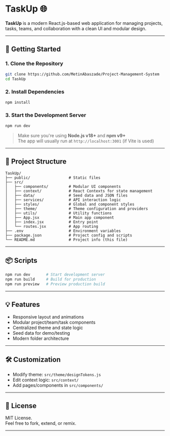 # TaskUp 🌐

**TaskUp** is a modern React.js-based web application for managing projects, tasks, teams, and collaboration with a clean UI and modular design.

---

## 🚀 Getting Started

### 1. Clone the Repository

```bash
git clone https://github.com/MetinAbaszade/Project-Management-System
cd TaskUp
```

### 2. Install Dependencies

```bash
npm install
```

### 3. Start the Development Server

```bash
npm run dev
```

> Make sure you're using **Node.js v18+** and **npm v9+**  
> The app will usually run at `http://localhost:3001` (if Vite is used)

---

## 📁 Project Structure

```
TaskUp/
├── public/                 # Static files
├── src/
│   ├── components/         # Modular UI components
│   ├── context/            # React Contexts for state management
│   ├── data/               # Seed data and JSON files
│   ├── services/           # API interaction logic
│   ├── styles/             # Global and component styles
│   ├── theme/              # Theme configuration and providers
│   ├── utils/              # Utility functions
│   ├── App.jsx             # Main app component
│   ├── index.jsx           # Entry point
│   └── routes.jsx          # App routing
├── .env                    # Environment variables
├── package.json            # Project config and scripts
└── README.md               # Project info (this file)
```

---

## 📦 Scripts

```bash
npm run dev       # Start development server
npm run build     # Build for production
npm run preview   # Preview production build
```

---

## 💡 Features

- Responsive layout and animations
- Modular project/team/task components
- Centralized theme and state logic
- Seed data for demo/testing
- Modern folder architecture

---

## 🛠 Customization

- Modify theme: `src/theme/designTokens.js`
- Edit context logic: `src/context/`
- Add pages/components in `src/components/`

---

## 📄 License

MIT License.  
Feel free to fork, extend, or remix.

---
